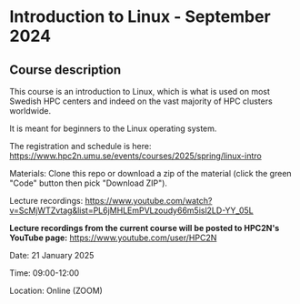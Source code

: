 # Introduction to Linux - September 2024

## Course description

This course is an introduction to Linux, which is what is used on most Swedish HPC centers and indeed on the vast majority of HPC clusters worldwide. 

It is meant for beginners to the Linux operating system.

The registration and schedule is here: https://www.hpc2n.umu.se/events/courses/2025/spring/linux-intro 

Materials: Clone this repo or download a zip of the material (click the green "Code" button then pick "Download ZIP"). 

Lecture recordings: https://www.youtube.com/watch?v=ScMjWTZvtag&list=PL6jMHLEmPVLzoudy66m5isl2LD-YY_05L

**Lecture recordings from the current course will be posted to HPC2N's YouTube page:** https://www.youtube.com/user/HPC2N

Date: 21 January 2025

Time: 09:00-12:00

Location: Online (ZOOM)
